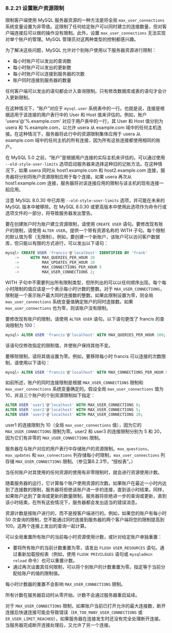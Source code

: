 ### 8.2.21 设置账户资源限制

限制客户端使用 MySQL 服务器资源的一种方法是将全局 `max_user_connections` 系统变量设置为非零值。这限制了任何给定账户可以同时建立的连接数量，但对客户端连接后可以做的操作没有限制。此外，设置 `max_user_connections` 无法实现对单个账户的管理。MySQL 管理员对这两种类型的控制都感兴趣。

为了解决这些问题，MySQL 允许对个别账户使用以下服务器资源进行限制：

- 每小时账户可以发出的查询数
- 每小时账户可以发出的更新数
- 每小时账户可以连接到服务器的次数
- 账户同时连接到服务器的数量

任何客户端可以发出的语句都会计入查询限制。只有修改数据库或表的语句才会计入更新限制。

在这种情况下，“账户”对应于 `mysql.user` 系统表中的一行。也就是说，连接是根据适用于该连接的用户表行中的 User 和 Host 值来评估的。例如，账户 'usera'@'%.example.com' 对应于用户表中的一行，其 User 和 Host 值分别为 usera 和 %.example.com，以允许 usera 从 example.com 域中的任何主机连接。在这种情况下，服务器将此行中的资源限制集体应用于 usera 从 example.com 域中的任何主机的所有连接，因为所有这些连接都使用相同的账户。

在 MySQL 5.0 之前，“账户”是根据用户连接的实际主机来评估的。可以通过使用 `--old-style-user-limits` 选项启动服务器来选择这种旧的记账方法。在这种情况下，如果 usera 同时从 host1.example.com 和 host2.example.com 连接，服务器将分别将账户资源限制应用于每个连接。如果 usera 再次从 host1.example.com 连接，服务器将对该连接应用的限制与该主机的现有连接一起应用。

注意
MySQL 8.0.30 中已弃用 `--old-style-user-limits` 选项，并可能在未来的 MySQL 版本中被移除。在 MySQL 8.0.30 或更高版本中使用此选项作为命令行或选项文件的一部分，将导致服务器发出警告。

要在创建账户时为账户建立资源限制，请使用 `CREATE USER` 语句。要修改现有账户的限制，请使用 `ALTER USER`。提供一个带有资源名称的 WITH 子句。每个限制的默认值为零（无限制）。例如，要创建一个新账户，该账户可以访问客户数据库，但只能以有限的方式进行，可以发出以下语句：

```sql
mysql> CREATE USER 'francis'@'localhost' IDENTIFIED BY 'frank'
    ->     WITH MAX_QUERIES_PER_HOUR 20
    ->          MAX_UPDATES_PER_HOUR 10
    ->          MAX_CONNECTIONS_PER_HOUR 5
    ->          MAX_USER_CONNECTIONS 2;
```

WITH 子句中不需要列出所有限制类型，但所列出的可以以任何顺序出现。每个每小时限制的值应该是一个表示每小时计数的整数。对于 `MAX_USER_CONNECTIONS`，限制是一个表示账户最大同时连接数的整数。如果此限制设置为零，则全局 `max_user_connections` 系统变量值确定账户的同时连接数。如果 `max_user_connections` 也为零，则该账户没有限制。

要修改现有账户的限制，请使用 `ALTER USER` 语句。以下语句更改了 francis 的查询限制为 100：

```sql
mysql> ALTER USER 'francis'@'localhost' WITH MAX_QUERIES_PER_HOUR 100;
```

该语句仅修改指定的限制值，并使账户保持其他不变。

要移除限制，请将其值设置为零。例如，要移除每小时 francis 可以连接的次数限制，请使用以下语句：

```sql
mysql> ALTER USER 'francis'@'localhost' WITH MAX_CONNECTIONS_PER_HOUR 0;
```

如前所述，账户的同时连接限制是根据 `MAX_USER_CONNECTIONS` 限制和 `max_user_connections` 系统变量确定的。假设全局 `max_user_connections` 值为 10，并且三个账户的个别资源限制如下指定：

```sql
ALTER USER 'user1'@'localhost' WITH MAX_USER_CONNECTIONS 0;
ALTER USER 'user2'@'localhost' WITH MAX_USER_CONNECTIONS 5;
ALTER USER 'user3'@'localhost' WITH MAX_USER_CONNECTIONS 20;
```

user1 的连接限制为 10（全局 `max_user_connections` 值），因为它的 `MAX_USER_CONNECTIONS` 限制为零。user2 和 user3 的连接限制分别为 5 和 20，因为它们有非零的 `MAX_USER_CONNECTIONS` 限制。

服务器在与账户对应的用户表行中存储账户的资源限制。`max_questions`、`max_updates` 和 `max_connections` 列存储每小时限制，`max_user_connections` 列存储 `MAX_USER_CONNECTIONS` 限制。（参见第6.2.3节，“授权表”。）

当任何账户对其使用的任何资源的使用有非零限制时，就会进行资源使用计数。

随着服务器的运行，它计算每个账户使用资源的次数。如果账户在最近一小时内达到了连接数的限制，服务器将拒绝该账户进一步的连接，直到该小时结束。同样，如果账户达到了查询或更新的数量限制，服务器将拒绝进一步的查询或更新，直到该小时结束。在所有这些情况下，服务器都会发出适当的错误消息。

资源计数是按账户进行的，而不是按客户端进行的。例如，如果您的账户有每小时 50 次查询的限制，您不能通过同时连接到服务器的两个客户端将您的限制提高到 100。这两个连接上发出的查询一起计算。

可以全局重置所有账户的当前每小时资源使用计数，或针对给定账户单独重置：

- 要将所有账户的当前计数重置为零，请发出 `FLUSH USER_RESOURCES` 语句。通过重新加载授权表（例如，使用 `FLUSH PRIVILEGES` 语句或 `mysqladmin reload` 命令）也可以重置计数。
- 通过再次设置其任何限制，可以将个别账户的计数重置为零。指定等于当前分配给账户的值的限制值。

每小时计数器的重置不会影响 `MAX_USER_CONNECTIONS` 限制。

所有计数在服务器启动时从零开始。计数不会通过服务器重启延续。

对于 `MAX_USER_CONNECTIONS` 限制，如果账户当前已打开允许的最大连接数，断开连接后快速连接可能会导致错误（`ER_TOO_MANY_USER_CONNECTIONS` 或 `ER_USER_LIMIT_REACHED`），如果服务器在连接发生时还没有完全处理断开连接。当服务器完成断开连接处理后，又允许了另一个连接。